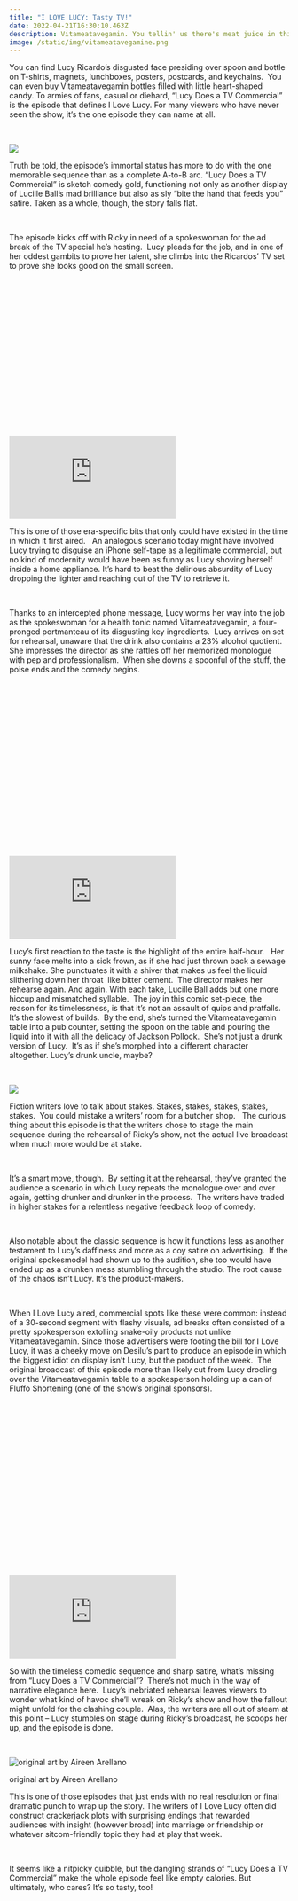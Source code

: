 ```yaml
---
title: "I LOVE LUCY: Tasty TV!"
date: 2022-04-21T16:30:10.463Z
description: Vitameatavegamin. You tellin' us there's meat juice in this juice?!
image: /static/img/vitameatavegamine.png
---
```

You can find Lucy Ricardo’s disgusted face presiding over spoon and bottle on T-shirts, magnets, lunchboxes, posters, postcards, and keychains.  You can even buy Vitameatavegamin bottles filled with little heart-shaped candy. To armies of fans, casual or diehard, “Lucy Does a TV Commercial” is the episode that defines I Love Lucy. For many viewers who have never seen the show, it’s the one episode they can name at all.

 

![](/static/img/vitameatavegamine.png)

Truth be told, the episode’s immortal status has more to do with the one memorable sequence than as a complete A-to-B arc. “Lucy Does a TV Commercial” is sketch comedy gold, functioning not only as another display of Lucille Ball’s mad brilliance but also as sly “bite the hand that feeds you” satire. Taken as a whole, though, the story falls flat.

 

The episode kicks off with Ricky in need of a spokeswoman for the ad break of the TV special he’s hosting.  Lucy pleads for the job, and in one of her oddest gambits to prove her talent, she climbs into the Ricardos’ TV set to prove she looks good on the small screen.  

<div class="relative mb-12" style="padding: 56.25% 0 0 0;">
  <iframe 
    src="https://www.youtube.com/embed/EkB8Asqcczw" 
    title="Video player" 
    class="absolute top-0 left-0 w-full h-full"
    frameborder="0" 
    allowfullscreen
  ></iframe>
</div>

This is one of those era-specific bits that only could have existed in the time in which it first aired.   An analogous scenario today might have involved Lucy trying to disguise an iPhone self-tape as a legitimate commercial, but no kind of modernity would have been as funny as Lucy shoving herself inside a home appliance. It’s hard to beat the delirious absurdity of Lucy dropping the lighter and reaching out of the TV to retrieve it.  

  

Thanks to an intercepted phone message, Lucy worms her way into the job as the spokeswoman for a health tonic named Vitameatavegamin, a four-pronged portmanteau of its disgusting key ingredients.  Lucy arrives on set for rehearsal, unaware that the drink also contains a 23% alcohol quotient.  She impresses the director as she rattles off her memorized monologue with pep and professionalism.  When she downs a spoonful of the stuff, the poise ends and the comedy begins.

 

<div class="relative mb-12" style="padding: 56.25% 0 0 0;">
  <iframe 
    src="https://www.youtube.com/embed/KY3eOtJwOhE" 
    title="Video player" 
    class="absolute top-0 left-0 w-full h-full"
    frameborder="0" 
    allowfullscreen
  ></iframe>
</div>

Lucy’s first reaction to the taste is the highlight of the entire half-hour.   Her sunny face melts into a sick frown, as if she had just thrown back a sewage milkshake. She punctuates it with a shiver that makes us feel the liquid slithering down her throat  like bitter cement.  The director makes her rehearse again. And again. With each take, Lucille Ball adds but one more hiccup and mismatched syllable.  The joy in this comic set-piece, the reason for its timelessness, is that it’s not an assault of quips and pratfalls. It’s the slowest of builds.  By the end, she’s turned the Vitameatavegamin table into a pub counter, setting the spoon on the table and pouring the liquid into it with all the delicacy of Jackson Pollock.  She’s not just a drunk version of Lucy.  It’s as if she’s morphed into a different character altogether. Lucy’s drunk uncle, maybe?

 

![](/static/img/vitameatavegamin_1.jpg)

Fiction writers love to talk about stakes. Stakes, stakes, stakes, stakes, stakes.  You could mistake a writers’ room for a butcher shop.   The curious thing about this episode is that the writers chose to stage the main sequence during the rehearsal of Ricky’s show, not the actual live broadcast when much more would be at stake.

 

It’s a smart move, though.  By setting it at the rehearsal, they’ve granted the audience a scenario in which Lucy repeats the monologue over and over again, getting drunker and drunker in the process.  The writers have traded in higher stakes for a relentless negative feedback loop of comedy.   

 

Also notable about the classic sequence is how it functions less as another testament to Lucy’s daffiness and more as a coy satire on advertising.  If the original spokesmodel had shown up to the audition, she too would have ended up as a drunken mess stumbling through the studio. The root cause of the chaos isn’t Lucy. It’s the product-makers. 

 

When I Love Lucy aired, commercial spots like these were common: instead of a 30-second segment with flashy visuals, ad breaks often consisted of a pretty spokesperson extolling snake-oily products not unlike Vitameatavegamin. Since those advertisers were footing the bill for I Love Lucy, it was a cheeky move on Desilu’s part to produce an episode in which the biggest idiot on display isn’t Lucy, but the product of the week.  The original broadcast of this episode more than likely cut from Lucy drooling over the Vitameatavegamin table to a spokesperson holding up a can of Fluffo Shortening (one of the show’s original sponsors).

 

<div class="relative mb-12" style="padding: 56.25% 0 0 0;">
  <iframe 
    src="https://www.youtube.com/embed/On7OFQTp4lM" 
    title="Video player" 
    class="absolute top-0 left-0 w-full h-full"
    frameborder="0" 
    allowfullscreen
  ></iframe>
</div>

So with the timeless comedic sequence and sharp satire, what’s missing from “Lucy Does a TV Commercial”?  There’s not much in the way of narrative elegance here.  Lucy’s inebriated rehearsal leaves viewers to wonder what kind of havoc she’ll wreak on Ricky’s show and how the fallout might unfold for the clashing couple.  Alas, the writers are all out of steam at this point – Lucy stumbles on stage during Ricky’s broadcast, he scoops her up, and the episode is done.  

 

![](/static/img/012012_whatsarerun_ilovelucy_lucydoesatvcommercial_1200x900_a01.jpg "original art by Aireen Arellano")

original art by Aireen Arellano

This is one of those episodes that just ends with no real resolution or final dramatic punch to wrap up the story. The writers of I Love Lucy often did construct crackerjack plots with surprising endings that rewarded audiences with insight (however broad) into marriage or friendship or whatever sitcom-friendly topic they had at play that week.

 

It seems like a nitpicky quibble, but the dangling strands of “Lucy Does a TV Commercial” make the whole episode feel like empty calories. But ultimately, who cares? It’s so tasty, too!
